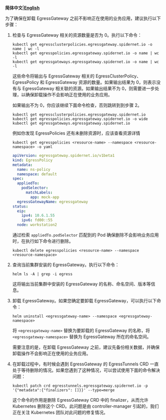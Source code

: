 **简体中文**|[**English**](./Uninstall.en.md)

为了确保在卸载 EgressGateway 之前不影响正在使用的业务应用，建议执行以下步骤：

1. 检查与 EgressGateway 相关的资源数量是否为 0。执行以下命令：

    ```shell
    kubectl get egressclusterpolicies.egressgateway.spidernet.io -o name | wc -l
    kubectl get egresspolicies.egressgateway.spidernet.io -o name | wc -l
    kubectl get egressgateways.egressgateway.spidernet.io -o name | wc -l
    ```
   
    这些命令将输出与 EgressGateway 相关的 EgressClusterPolicy、EgressPolicy 和 EgressGateway 资源的数量。如果输出结果为 0，则表示没有与 EgressGateway 相关联的资源。如果输出结果不为 0，则需要进一步处理，以确保卸载操作不会影响正在使用的业务应用。

    如果输出不为 0，你应该继续下面命令检查，否则跳转到到步骤 2。

    ```shell
    kubectl get egressclusterpolicies.egressgateway.spidernet.io
    kubectl get egresspolicies.egressgateway.spidernet.io -o wide
    kubectl get egressgateways.egressgateway.spidernet.io
    ```

    例如你发现 EgressPolicies 还有未删除资源时，应该查看资源详情

    ```shell
    kubectl get egresspolicies <resource-name> --namespace <resource-namespace> -o yaml
    ```

    ```yaml
    apiVersion: egressgateway.spidernet.io/v1beta1
    kind: EgressPolicy
    metadata:
      name: ns-policy
      namespace: default
    spec:
      appliedTo:
        podSelector:
          matchLabels:
            app: mock-app
      egressGatewayName: egressgateway
    status:
      eip:
        ipv4: 10.6.1.55
        ipv6: fd00::55
      node: workstation2
    ```

    通过检索 `appliedTo.podSelector` 匹配到的 Pod 确保删除不会影响业务应用时，在执行如下命令进行删除。

    ```shell
    kubectl delete egresspolicies <resource-name> --namespace <resource-namespace>
    ```
   
2. 查询当前集群安装的 EgressGateway。执行以下命令：

    ```shell
    helm ls -A | grep -i egress
    ```

    这将输出当前集群中安装的 EgressGateway 的名称、命名空间、版本等信息。

3. 卸载 EgressGateway。如果您确定要卸载 EgressGateway，可以执行以下命令：

    ```shell
    helm uninstall <egressgateway-name> --namespace <egressgateway-namespace>
    ```

    将 `<egressgateway-name>` 替换为要卸载的 EgressGateway 的名称，将 `<egressgateway-namespace>` 替换为 EgressGateway 所在的命名空间。

    需要注意的是，在卸载 EgressGateway 之前，建议先备份相关数据，并确保卸载操作不会影响正在使用的业务应用。

4. 在卸载过程中，有时候会遇到 EgressGateway 的 EgressTunnels CRD 一直处于等待删除的情况。如果您遇到了这种情况，可以尝试使用下面的命令解决问题：

    ```shell
    kubectl patch crd egresstunnels.egressgateway.spidernet.io -p '{"metadata":{"finalizers": []}}' --type=merge
    ```

    这个命令的作用是删除 EgressGateway CRD 中的 finalizer，从而允许 Kubernetes 删除这个 CRD。此问题是由 controller-manager 引起的，我们正在关注 Kubernetes 团队对此问题的修复情况。


